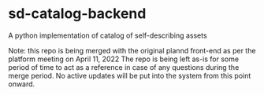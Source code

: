 # sd-catalog-backend
A python implementation of catalog of self-describing assets

Note: this repo is being merged with the original plannd front-end as per the platform meeting on April 11, 2022
The repo is being left as-is for some period of time to act as a reference in case of any questions during the merge period. 
No active updates will be put into the system from this point onward. 
